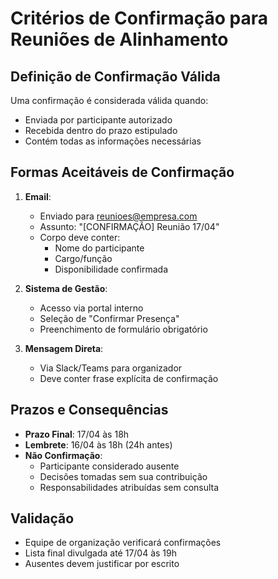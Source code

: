 # Critérios de Confirmação para Reuniões de Alinhamento

## Definição de Confirmação Válida
Uma confirmação é considerada válida quando:
- Enviada por participante autorizado
- Recebida dentro do prazo estipulado
- Contém todas as informações necessárias

## Formas Aceitáveis de Confirmação
1. **Email**:
   - Enviado para reunioes@empresa.com
   - Assunto: "[CONFIRMAÇÃO] Reunião 17/04"
   - Corpo deve conter:
     * Nome do participante
     * Cargo/função
     * Disponibilidade confirmada

2. **Sistema de Gestão**:
   - Acesso via portal interno
   - Seleção de "Confirmar Presença"
   - Preenchimento de formulário obrigatório

3. **Mensagem Direta**:
   - Via Slack/Teams para organizador
   - Deve conter frase explícita de confirmação

## Prazos e Consequências
- **Prazo Final**: 17/04 às 18h
- **Lembrete**: 16/04 às 18h (24h antes)
- **Não Confirmação**:
  * Participante considerado ausente
  * Decisões tomadas sem sua contribuição
  * Responsabilidades atribuídas sem consulta

## Validação
- Equipe de organização verificará confirmações
- Lista final divulgada até 17/04 às 19h
- Ausentes devem justificar por escrito